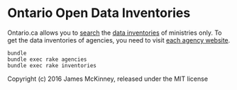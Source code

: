# Ontario Open Data Inventories

Ontario.ca allows you to [search](https://www.ontario.ca/search/data-catalogue) the [data inventories](https://www.ontario.ca/data/government-wide-data-inventory) of ministries only. To get the data inventories of agencies, you need to visit [each agency website](https://www.ontario.ca/page/agency-accountability).

    bundle
    bundle exec rake agencies
    bundle exec rake inventories

Copyright (c) 2016 James McKinney, released under the MIT license
